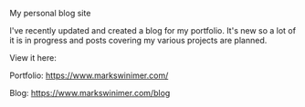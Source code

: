 My personal blog site

I've recently updated and created a blog for my portfolio. It's new so a lot of it is in progress and posts covering my various projects are planned.

View it here:

Portfolio:
https://www.markswinimer.com/

Blog:
https://www.markswinimer.com/blog
